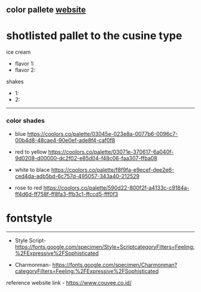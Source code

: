 color pallete [website](https://coolors.co/palettes/trending)
---
# shotlisted pallet to the cusine type
ice cream
- flavor 1:
- flavor 2:

shakes
- 1:
- 2:

---
### color shades
- blue https://coolors.co/palette/03045e-023e8a-0077b6-0096c7-00b4d8-48cae4-90e0ef-ade8f4-caf0f8

- red to yellow https://coolors.co/palette/03071e-370617-6a040f-9d0208-d00000-dc2f02-e85d04-f48c06-faa307-ffba08

- white to blace https://coolors.co/palette/f8f9fa-e9ecef-dee2e6-ced4da-adb5bd-6c757d-495057-343a40-212529

- rose to red https://coolors.co/palette/590d22-800f2f-a4133c-c9184a-ff4d6d-ff758f-ff8fa3-ffb3c1-ffccd5-fff0f3

# fontstyle
---
- Style Script- https://fonts.google.com/specimen/Style+ScriptcategoryFilters=Feeling:%2FExpressive%2FSophisticated

- Charmonman- https://fonts.google.com/specimen/Charmonman?categoryFilters=Feeling:%2FExpressive%2FSophisticated

reference website link - https://www.couvee.co.id/